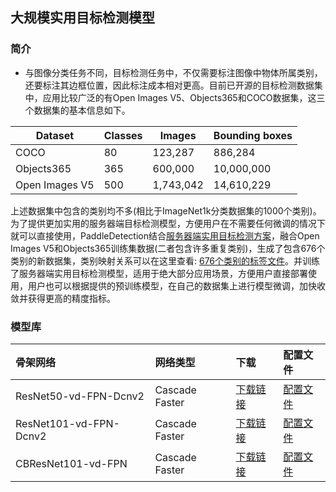 ## 大规模实用目标检测模型

### 简介

* 与图像分类任务不同，目标检测任务中，不仅需要标注图像中物体所属类别，还要标注其边框位置，因此标注成本相对更高。目前已开源的目标检测数据集中，应用比较广泛的有Open Images V5、Objects365和COCO数据集，这三个数据集的基本信息如下。


|   Dataset          | Classes | Images    | Bounding boxes |
|--------------------|---------|-----------|----------------|
| COCO               | 80      | 123,287   | 886,284        |
| Objects365 | 365     | 600,000   | 10,000,000     |
| Open Images V5              | 500     | 1,743,042 | 14,610,229     |


上述数据集中包含的类别均不多(相比于ImageNet1k分类数据集的1000个类别)。为了提供更加实用的服务器端目标检测模型，方便用户在不需要任何微调的情况下就可以直接使用，PaddleDetection结合[服务器端实用目标检测方案](./SERVER_SIDE.md)，融合Open Images V5和Objects365训练集数据(二者包含许多重复类别)，生成了包含676个类别的新数据集，类别映射关系可以在这里查看: [676个类别的标签文件](../../dataset/voc/generic_det_label_list_zh.txt)。并训练了服务器端实用目标检测模型，适用于绝大部分应用场景，方便用户直接部署使用，用户也可以根据提供的预训练模型，在自己的数据集上进行模型微调，加快收敛并获得更高的精度指标。


### 模型库


| 骨架网络       | 网络类型     |      下载       | 配置文件 |
| :---------------| :---------------| :---------------| :---------------
| ResNet50-vd-FPN-Dcnv2         | Cascade Faster     |  [下载链接](https://paddlemodels.bj.bcebos.com/object_detection/cascade_rcnn_dcn_r50_vd_fpn_gen_server_side.pdparams) | [配置文件](https://github.com/PaddlePaddle/PaddleDetection/tree/develop/static/configs/rcnn_enhance/generic/cascade_rcnn_dcn_r50_vd_fpn_gen_server_side.yml) |
| ResNet101-vd-FPN-Dcnv2         | Cascade Faster     |  [下载链接](https://paddlemodels.bj.bcebos.com/object_detection/cascade_rcnn_dcn_r101_vd_fpn_gen_server_side.pdparams) | [配置文件](https://github.com/PaddlePaddle/PaddleDetection/tree/develop/static/configs/rcnn_enhance/generic/cascade_rcnn_dcn_r101_vd_fpn_gen_server_side.yml) |
| CBResNet101-vd-FPN         | Cascade Faster     |  [下载链接](https://paddlemodels.bj.bcebos.com/object_detection/cascade_rcnn_cbr101_vd_fpn_server_side.pdparams) | [配置文件](https://github.com/PaddlePaddle/PaddleDetection/tree/develop/static/configs/rcnn_enhance/generic/cascade_rcnn_cbr101_vd_fpn_server_side.yml) |

